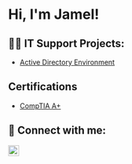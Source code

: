<h1>Hi, I'm Jamel! </h1>

<h2>👨‍💻 IT Support Projects:</h2>

- [Active Directory Environment](https://github.com/joshmadakor1/Algorithms-Practice)


<h2>Certifications</h2>

- [CompTIA A+](https://www.certmetrics.com/comptia/public/verification.aspx?code=2DXDNR24D76LV79Y)

<h2> 🤳 Connect with me:</h2>

[<img align="left" alt="JoshMadakor | LinkedIn" width="22px" src="https://cdn.jsdelivr.net/npm/simple-icons@v3/icons/linkedin.svg" />][linkedin]

[linkedin]: www.linkedin.com/in/jamel-la-rose-8352b37a

<!--
**joshmadakor1/joshmadakor1** is a ✨ _special_ ✨ repository because its `README.md` (this file) appears on your GitHub profile.

Here are some ideas to get you started:

- 🔭 I’m currently working on ...
- 🌱 I’m currently learning ...
- 👯 I’m looking to collaborate on ...
- 🤔 I’m looking for help with ...
- 💬 Ask me about ...
- 📫 How to reach me: ...
- 😄 Pronouns: ...
- ⚡ Fun fact: ...
-->
